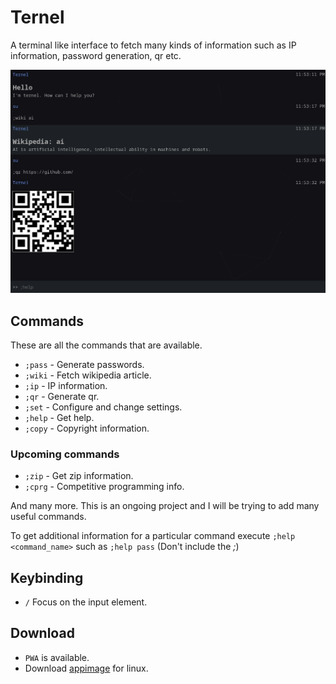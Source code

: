 # Ternel

A terminal like interface to fetch many kinds of information such as 
IP information, password generation, qr etc.

![ternel demo](assets/demo.png)

## Commands

These are all the commands that are available.

- ```;pass``` - Generate passwords.
- ```;wiki``` - Fetch wikipedia article.
- ```;ip``` - IP information.
- ```;qr``` - Generate qr.
- ```;set``` - Configure and change settings.
- ```;help``` - Get help.
- ```;copy``` - Copyright information.

### Upcoming commands

- ```;zip``` - Get zip information.
- ```;cprg``` - Competitive programming info.

And many more. This is an ongoing project and I will be trying to 
add many useful commands.


To get additional information for a particular command execute ```;help
<command_name>``` such as ```;help pass``` (Don't include the *;*)

## Keybinding

- ```/``` Focus on the input element.

## Download

- `PWA` is available.
- Download [appimage](https://github.com/sujaudd1n/ternel/releases) for linux.
